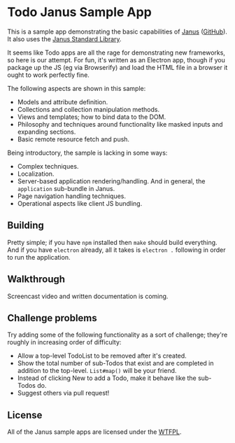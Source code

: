 Todo Janus Sample App
=====================

This is a sample app demonstrating the basic capabilities of [Janus](http://janusjs.org) ([GitHub](https://github.com/clint-tseng/janus)). It also uses the [Janus Standard Library](https://github.com/clint-tseng/janus-stdlib).

It seems like Todo apps are all the rage for demonstrating new frameworks, so here is our attempt. For fun, it's written as an Electron app, though if you package up the JS (eg via Browserify) and load the HTML file in a browser it ought to work perfectly fine.

The following aspects are shown in this sample:

* Models and attribute definition.
* Collections and collection manipulation methods.
* Views and templates; how to bind data to the DOM.
* Philosophy and techniques around functionality like masked inputs and expanding sections.
* Basic remote resource fetch and push.

Being introductory, the sample is lacking in some ways:

* Complex techniques.
* Localization.
* Server-based application rendering/handling. And in general, the `application` sub-bundle in Janus.
* Page navigation handling techniques.
* Operational aspects like client JS bundling.

Building
--------

Pretty simple; if you have `npm` installed then `make` should build everything. And if you have `electron` already, all it takes is `electron .` following in order to run the application.

Walkthrough
-----------

Screencast video and written documentation is coming.

Challenge problems
------------------

Try adding some of the following functionality as a sort of challenge; they're roughly in increasing order of difficulty:

* Allow a top-level TodoList to be removed after it's created.
* Show the total number of sub-Todos that exist and are completed in addition to the top-level. `List#map()` will be your friend.
* Instead of clicking New to add a Todo, make it behave like the sub-Todos do.
* Suggest others via pull request!

License
-------

All of the Janus sample apps are licensed under the [WTFPL](http://www.wtfpl.net/about/).

